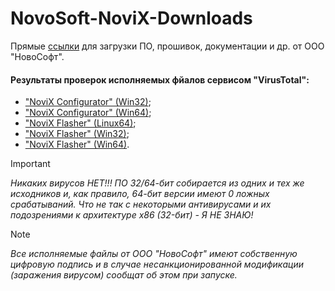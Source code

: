# NovoSoft-NoviX-Downloads
Прямые [ссылки](https://github.com/tutralex/NovoSoft-NoviX-Downloads/releases/tag/direct) для загрузки ПО, прошивок, документации и др. от ООО "НовоСофт".

#### Результаты проверок исполняемых фйалов сервисом "VirusTotal":
* ["NoviX Configurator" (Win32)](https://www.virustotal.com/gui/file/bca426769982d6a859684987e1aad4b9c4927395256aaa5afc90e2b14c4104d2/detection);
* ["NoviX Configurator" (Win64)](https://www.virustotal.com/gui/file/348b35a29eb2c6eb1d80b67c55eb3f3bf71f58050c8562a3ad2d77855bf5d632/detection);
* ["NoviX Flasher" (Linux64)](https://www.virustotal.com/gui/file/1de6236345db62dcf2bd9eafbf14fcd06af55886fbede3c41392f8d12b171dec/detection);
* ["NoviX Flasher" (Win32)](https://www.virustotal.com/gui/file/e7f9a311443f28bcf6ff2889fb6e34a9ab8606366ea54d8d497aef4ccfd85674/detection);
* ["NoviX Flasher" (Win64)](https://www.virustotal.com/gui/file/10f6a722017c2573353b8c4530d85c7925e46fc2915b7b31e4be67be8aa7ed4b/detection).

>[!IMPORTANT]
> *Никаких вирусов НЕТ!!! ПО 32/64-бит собирается из одних и тех же исходников и, как правило, 64-бит версии имеют 0 ложных срабатываний. Что не так с некоторыми антивирусами и их подозрениями к архитектуре x86 (32-бит) - Я НЕ ЗНАЮ!*

>[!NOTE]
> *Все исполняемые файлы от ООО "НовоСофт" имеют собственную цифровую подпись и в случае несанкционированной модификации (заражения вирусом) сообщат об этом при запуске.*

